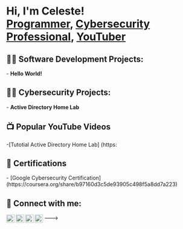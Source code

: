 <h1>Hi, I'm Celeste! <br/><a href="https://github.com/CDafeuAdams">Programmer</a>, <a href="https://www.linkedin.com/in/celestedafeuadams/">Cybersecurity Professional</a>, <a href="https://www.youtube.com/c/TheWyNetwork">YouTuber</a></h1>

<h2>👨‍💻 Software Development Projects:</h2>
- <b> Hello World! </b>


<h2>👨‍💻 Cybersecurity Projects:</h2>
- <b> Active Directory Home Lab </b>

<h2>📺 Popular YouTube Videos</h2>
-[Tutotial Active Directory Home Lab] (https:

<h2>📃 Certifications</h2>
- [Google Cybersecurity Certification] (https://coursera.org/share/b97160d3c5de93905c498f5a8dd7a223)

<h2> 🤳 Connect with me:</h2>

[<img align="left" alt="JoshMadakor | YouTube" width="22px" src="https://cdn.jsdelivr.net/npm/simple-icons@v3/icons/youtube.svg" />][youtube]
[<img align="left" alt="JoshMadakor | Twitter" width="22px" src="https://cdn.jsdelivr.net/npm/simple-icons@v3/icons/twitter.svg" />][twitter]
[<img align="left" alt="JoshMadakor | LinkedIn" width="22px" src="https://cdn.jsdelivr.net/npm/simple-icons@v3/icons/linkedin.svg" />][linkedin]
[<img align="left" alt="JoshMadakor | Instagram" width="22px" src="https://cdn.jsdelivr.net/npm/simple-icons@v3/icons/instagram.svg" />][instagram]

[twitter]: https://twitter.com/TheWyNetwork
[youtube]: https://www.youtube.com/c/TheWyNetwork
[instagram]: https://www.instagram.com/TheWyNetwork/
[linkedin]: https://linkedin.com/in/celestedafeuadams

<!--

Here are some ideas to get you started:

- 🔭 I’m currently working on ...
- 🌱 I’m currently learning ...
- 👯 I’m looking to collaborate on ...
- 🤔 I’m looking for help with ...
- 💬 Ask me about ...
- 📫 How to reach me: ...
- 😄 Pronouns: ...
- ⚡ Fun fact: ...
-->
--->
